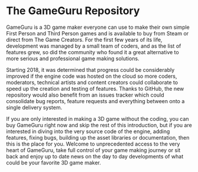 # The GameGuru Repository

GameGuru is a 3D game maker everyone can use to make their own simple First Person and Third Person games and is available to buy from Steam or direct from The Game Creators. For the first few years of its life, development was managed by a small team of coders, and as the list of features grew, so did the community who found it a great alternative to more serious and professional game making solutions.

Starting 2018, it was determined that progress could be considerably improved if the engine code was hosted on the cloud so more coders, moderators, technical artists and content creators could collaborate to speed up the creation and testing of features. Thanks to GitHub, the new repository would also benefit from an issues tracker which could consolidate bug reports, feature requests and everything between onto a single delivery system.

If you are only interested in making a 3D game without the coding, you can buy GameGuru right now and skip the rest of this introduction, but if you are interested in diving into the very source code of the engine, adding features, fixing bugs, building up the asset libraries or documentation, then this is the place for you. Welcome to unprecedented access to the very heart of GameGuru, take full control of your game making journey or sit back and enjoy up to date news on the day to day developments of what could be your favorite 3D game maker.
